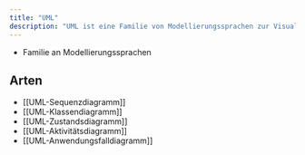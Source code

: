 ```yaml
---
title: "UML"
description: "UML ist eine Familie von Modellierungssprachen zur Visualisierung von Softwarestrukturen. Sie umfasst Diagramme wie Sequenz-, Klassen-, Zustands-, Aktivitäts- und Anwendungsfalldiagramme."
---
```


- Familie an Modellierungssprachen

## Arten
- [[UML-Sequenzdiagramm]]
- [[UML-Klassendiagramm]]
- [[UML-Zustandsdiagramm]]
- [[UML-Aktivitätsdiagramm]]
- [[UML-Anwendungsfalldiagramm]]